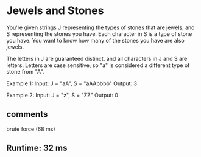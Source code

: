 # Jewels and Stones

You're given strings J representing the types of stones that are jewels, and S representing the stones you have.  Each character in S is a type of stone you have.  You want to know how many of the stones you have are also jewels.

The letters in J are guaranteed distinct, and all characters in J and S are letters. Letters are case sensitive, so "a" is considered a different type of stone from "A".

Example 1:
Input: J = "aA", S = "aAAbbbb"
Output: 3

Example 2:
Input: J = "z", S = "ZZ"
Output: 0

## comments
brute force (68 ms)


## Runtime: 32 ms
